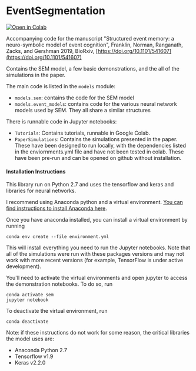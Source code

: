 # EventSegmentation 

<a href="https://colab.research.google.com/github/nicktfranklin/SEM/blob/master/Tutorials/Demo - Segmentation and Memory Tutorial.ipynb"><img src="https://colab.research.google.com/assets/colab-badge.svg" alt="Open in Colab" title="Open and Execute in Google Colaboratory"></a>

Accompanying code for the manuscript "Structured event memory: a neuro-symbolic model of event cognition", Franklin, Norman, Ranganath, Zacks, and Gershman 2019, BioRxiv, [https://doi.org/10.1101/541607](https://doi.org/10.1101/541607)

Contains the SEM model, a few basic demonstrations, and the all of the simulations in the paper.

The main code is listed in the `models` module:
* `models.sem`: contains the code for the SEM model
* `models.event_models`: contains code for the various neural network models used by SEM. They all 
    share a similar structures
    
There is runnable code in Jupyter notebooks:
* `Tutorials`: Contains tutorials, runnable in Google Colab.
* `PaperSimulations`: Contains the simulations presented in the paper.  These have been designed to run locally, with the
 dependencies listed in the enviornments.yml file and have not been tested in colab. These have been pre-run and can be
  opened on github without installation. 

#### Installation Instructions

This library run on Python 2.7 and uses the tensorflow and keras and libraries for neural networks. 

I recommend using Anaconda python and a virtual environment. [You can find instructions to install Anaconda
 here](https://docs.anaconda.com/anaconda/install/).

Once you have anaconda installed, you can install a virtual environment by running

    conda env create --file environment.yml

This will install everything you need to run the Jupyter notebooks.  Note that all of the simulations were run with these
packages versions and may not work with more recent versions (for example, TensorFlow is under active development).

You'll need to activate the virtual environments and open jupyter to access the demonstration notebooks. To do so, run

    conda activate sem
    jupyter notebook


To deactivate the virtual environment, run

    conda deactivate


Note: if these instructions do not work for some reason, the critical libraries the model uses are:
    
* Anaconda Python 2.7
* Tensorflow v1.9
* Keras v2.2.0